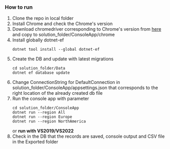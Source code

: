 ### How to run
1. Clone the repo in local folder
1. Install Chrome and check the Chrome's version
1. Download chromedriver corresponding to Chrome's version from [here](https://chromedriver.chromium.org/downloads) and copy to solution_folder/ConsoleApp/chrome
1. Install globally dotnet-ef
   ```Console
   dotnet tool install --global dotnet-ef
   ```
1. Create the DB and update with latest migrations
    ```console 
    cd solution_folder/Data
    dotnet ef database update
    ```
1. Change ConnectionString for DefaultConnection in solution_folder/ConsoleApp/appsettings.json that corresponds to the right location of the already created db file
1. Run the console app with parameter
    ```console 
    cd solution_folder/ConsoleApp
    dotnet run --region All
    dotnet run --region Europe
    dotnet run --region NorthAmerica
    ```
	or **run with VS2019/VS2022**
1. Check in the DB that the records are saved, console output and CSV file in the Exported folder
